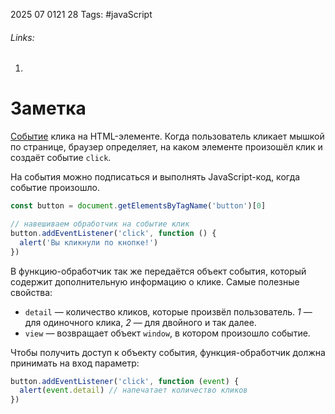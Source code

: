 2025 07 0121 28
Tags: #javaScript 
###### Links: 
1) 
# Заметка
[Событие](https://doka-guide.vercel.app/js/events/) клика на HTML-элементе. Когда пользователь кликает мышкой по странице, браузер определяет, на каком элементе произошёл клик и создаёт событие `click`.

На события можно подписаться и выполнять JavaScript-код, когда событие произошло.
```js
const button = document.getElementsByTagName('button')[0]

// навешиваем обработчик на событие клик
button.addEventListener('click', function () {
  alert('Вы кликнули по кнопке!')
})

```
В функцию-обработчик так же передаётся объект события, который содержит дополнительную информацию о клике. Самые полезные свойства:

- `detail` — количество кликов, которые произвёл пользователь. _1_ — для одиночного клика, _2_ — для двойного и так далее.
- `view` — возвращает объект `window`, в котором произошло событие.

Чтобы получить доступ к объекту события, функция-обработчик должна принимать на вход параметр:

```js
button.addEventListener('click', function (event) {
  alert(event.detail) // напечатает количество кликов
})

```